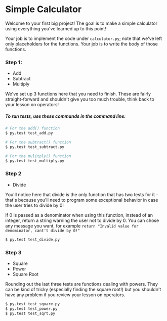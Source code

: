 # Simple Calculator

Welcome to your first big project! The goal is to make a simple calculator using everything you've learned up to this point!

Your job is to implement the code under `calculator.py`; note that we've left only placeholders for the functions. Your job is to write the body of those functions.

### Step 1:

* Add
* Subtract
* Multiply

We've set up 3 functions here that you need to finish. These are fairly straight-forward and shouldn't give you too much trouble, think back to your lesson on operators!
##### To run tests, use these commands in the command line:

```bash
# For the add() function
$ py.test test_add.py

# For the subtract() function
$ py.test test_subtract.py

# For the mulitply() function
$ py.test test_multiply.py
```

### Step 2

* Divide

You'll notice here that divide is the only function that has two tests for it - that's because you'll need to program some exceptional behavior in case the user tries to divide by 0! 

If 0 is passed as a denominator when using this function, instead of an integer, return a string warning the user not to divide by 0. You can chose any message you want, for example `return "Invalid value for denominator, cant't divide by 0!"`

```bash
$ py.test test_divide.py
```

### Step 3

* Square
* Power
* Square Root

Rounding out the last three tests are functions dealing with powers. They can be kind of tricky (especially finding the square root!) but you shouldn't have any problem if you review your lesson on operators.

```bash
$ py.test test_square.py
$ py.test test_power.py
$ py.test test_sqrt.py
```
